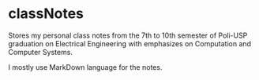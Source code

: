 # classNotes
Stores my personal class notes from the 7th to 10th semester of Poli-USP graduation on Electrical Engineering with emphasizes on Computation and Computer Systems. 

I mostly use MarkDown language for the notes.
